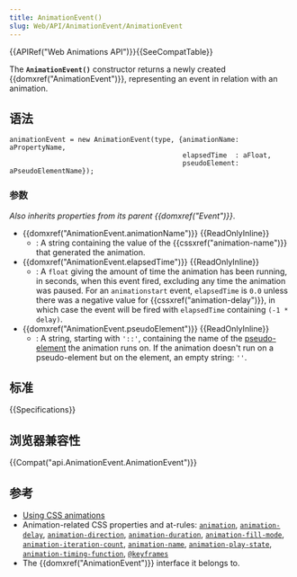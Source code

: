 ```yaml
---
title: AnimationEvent()
slug: Web/API/AnimationEvent/AnimationEvent
---
```

{{APIRef("Web Animations API")}}{{SeeCompatTable}}

The **`AnimationEvent()`** constructor returns a newly created {{domxref("AnimationEvent")}}, representing an event in relation with an animation.

## 语法

```
animationEvent = new AnimationEvent(type, {animationName: aPropertyName,
                                           elapsedTime  : aFloat,
                                           pseudoElement: aPseudoElementName});
```

### 参数

_Also inherits properties from its parent {{domxref("Event")}}_.

- {{domxref("AnimationEvent.animationName")}} {{ReadOnlyInline}}
  - : A string containing the value of the {{cssxref("animation-name")}} that generated the animation.
- {{domxref("AnimationEvent.elapsedTime")}} {{ReadOnlyInline}}
  - : A `float` giving the amount of time the animation has been running, in seconds, when this event fired, excluding any time the animation was paused. For an `animationstart` event, `elapsedTime` is `0.0` unless there was a negative value for {{cssxref("animation-delay")}}, in which case the event will be fired with `elapsedTime` containing `(-1 * delay)`.
- {{domxref("AnimationEvent.pseudoElement")}} {{ReadOnlyInline}}
  - : A string, starting with `'::'`, containing the name of the [pseudo-element](/zh-CN/docs/Web/CSS/Pseudo-elements) the animation runs on. If the animation doesn't run on a pseudo-element but on the element, an empty string: `''`.

## 标准

{{Specifications}}

## 浏览器兼容性

{{Compat("api.AnimationEvent.AnimationEvent")}}

## 参考

- [Using CSS animations](/zh-CN/docs/CSS/Using_CSS_animations)
- Animation-related CSS properties and at-rules: [`animation`](/zh-CN/docs/Web/CSS/animation), [`animation-delay`](/zh-CN/docs/Web/CSS/animation-delay), [`animation-direction`](/zh-CN/docs/Web/CSS/animation-direction), [`animation-duration`](/zh-CN/docs/Web/CSS/animation-duration), [`animation-fill-mode`](/zh-CN/docs/Web/CSS/animation-fill-mode), [`animation-iteration-count`](/zh-CN/docs/Web/CSS/animation-iteration-count), [`animation-name`](/zh-CN/docs/Web/CSS/animation-name), [`animation-play-state`](/zh-CN/docs/Web/CSS/animation-play-state), [`animation-timing-function`](/zh-CN/docs/Web/CSS/animation-timing-function), [`@keyframes`](/zh-CN/docs/Web/CSS/@keyframes)
- The {{domxref("AnimationEvent")}} interface it belongs to.

